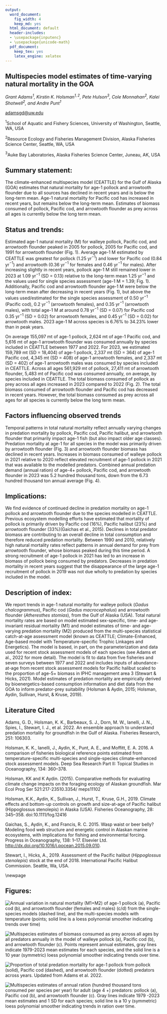 ```yaml
---
output:
  word_document:
    fig_width: 4
    keep_md: yes
  html_document: default
  header-includes:
  - \usepackage{inputenc}
  - \usepackage{unicode-math}
  pdf_document:
    keep_tex: yes
    latex_engine: xelatex
---
```




## Multispecies model estimates of time-varying natural mortality in the GOA
*Grant Adams$^1$, Kirstin K. Holsman$^{1,2}$, Pete Hulson$^3$, Cole Monnahan$^2$, Kalei Shotwell$^2$, and Andre Punt$^1$*

adamsgd@uw.edu

$^1$School of Aquatic and Fishery Sciences, University of Washington, Seattle, WA, USA

$^2$Resource Ecology and Fisheries Management Division, Alaska Fisheries Science Center, Seattle, WA, USA

$^3$Auke Bay Laboratories, Alaska Fisheries Science Center, Juneau, AK, USA


## Summary statement:

The climate-enhanced multispecies model (CEATTLE) for the Gulf of Alaska (GOA) estimates that natural mortality for age-1 pollock and arrowtooth flounder due to all sources has declined in recent years and is below the long-term mean. Age-1 natural mortality for Pacific cod has increased in recent  years, but remains below the long-term mean. Estimates of biomass consumed of pollock, Pacific cod, and arrowtooth flounder as prey across all ages is currently below the long term mean.

## Status and trends:  

Estimated age-1 natural mortality (M) for walleye pollock, Pacific cod, and arrowtooth flounder peaked in 2005 for pollock, 2005 for Pacific cod, and 1991 for arrowtooth flounder (Fig. 1). Average age-1 M estimated by CEATTLE was greatest for pollock (1.25 yr$^{-1}$) and lower for Pacific cod (0.84 yr$^{-1}$) and arrowtooth (0.36 yr$^{-1}$ for females and 0.46 yr$^{-1}$ for males). After increasing slightly in recent years, pollock age-1 M still remained lower in 2023 at 1.09 yr$^{-1}$ (SD = 0.13) relative to the long-term mean 1.25 yr$^{-1}$ and the values used for single species assessment (age-1 M = 1.39; Fig. 1). Additionally, Pacific cod and arrowtooth flounder age-1 M were below the long-term mean after decreasing in recent years (Fig. 1), but above the values used/estimated for the single species assessment of 0.50 yr$^{-1}$ (Pacific cod), 0.2 yr$^{-1}$ (arrowtooth females), and 0.35 yr$^{-1}$ (arrowtooth males), with total age-1 M at around 0.78 yr$^{-1}$ (SD = 0.07) for Pacific cod 0.35 yr$^{-1}$ (SD = 0.02) for arrowtooth females, and 0.45 yr$^{-1}$ (SD = 0.02) for arrowtooth males. 2023 age-1 M across species is 6.76% to 34.23% lower than in  peak years.

On average 155,097 mt of age-1 pollock,   2,624 mt of age-1 Pacific cod, and   5,616 mt of age-1 arrowtooth flounder was consumed annually by species included in CEATTLE between 1977 and 2022. For 2023, we estimated 159,789 mt (SD = 18,404) of age-1 pollock,   2,337 mt (SD =    364) of age-1 Pacific cod,   4,345 mt (SD =    408) of age-1 arrowtooth females, and   2,337 mt (SD =    402) of age-1 arrowtooth males was consumed by species included in CEATTLE. Across all ages 561,929 mt of pollock,  27,411 mt of arrowtooth flounder,   5,483 mt of Pacific cod was consumed annually, on average, by species included in CEATTLE. The total biomass consumed of pollock as prey across all ages increased in 2023 compared to 2022 (Fig. 2). The total biomass consumed of arrowtooth flounder and Pacific cod has decreased in recent years. However, the total biomass consumed as prey across all ages for all species is currently below the long term mean.


## Factors influencing observed trends

Temporal patterns in total natural mortality reflect annually varying changes in predation mortality by pollock, Pacific cod, Pacific halibut, and arrowtooth flounder that primarily impact age-1 fish (but also impact older age classes). Predation mortality at age-1 for all species in the model was primarily driven by arrowtooth flounder (Fig. 3) and arrowtooth flounder biomass has declined in recent years. Increases in biomass consumed of walleye pollock in 2021 relative to 2020 reflect elevated recruitment of age-1 pollock in 2021 that was available to the modelled predators. Combined annual predation demand (annual ration) of age-4+ pollock, Pacific cod, and arrowtooth flounder in 2023 was 5.2 hundred thousand tons, down from the 6.73 hundred thousand ton annual average (Fig. 4). 


## Implications: 

We find evidence of continued decline in predation mortality on age-1 pollock and arrowtooth flounder due to the species modelled in CEATTLE. Previous ecosystem modelling efforts have estimated that mortality of pollock is primarily driven by Pacific cod (16%), Pacific halibut (23%) and arrowtooth flounder (33%)(Gaichas et al., 2015). Declines in total predator biomass are contributing to an overall decline in total consumption and therefore reduced predation mortality. Between 1990 and 2010, relatively high natural mortality rates reflect patterns in annual demand for prey from arrowtooth flounder, whose biomass peaked during this time period. A strong recruitment of age-1 pollock in 2021 has led to an increase in biomass of pollock being consumed by predators. Decreases in predation mortality in recent years suggest that the disappearance of the large age-1 recruitment of pollock in 2019 was not due wholly to predation by species included in the model.

## Description of index: 

We report trends in age-1 natural mortality for walleye pollock (_Gadus chalcogrammus_), Pacific cod (_Gadus macrocephalus_) and arrowtooth flounder (_Atheresthes stomias_), from the Gulf of Alaska (USA). Total natural mortality rates are based on model estimated sex-specific, time- and age-invariant residual mortality (M1) and model estimates of time- and age-varying predation mortality (M2) produced from the multi-species statistical catch-at-age assessment model (known as CEATTLE; Climate-Enhanced, Age-based model with Temperature-specific Trophic Linkages and Energetics). The model is based, in part, on the parameterization and data used for recent stock assessment models of each species (see Adams et al., 2022 for more detail). The model is fit to data from five fisheries and seven surveys between 1977 and 2022 and includes inputs of abundance-at-age from recent stock assessment models for Pacific halibut scaled to the proportion of age-5+ biomass in IPHC management area 3 (Stewart & Hicks, 2021). Model estimates of predation mortality are empirically derived by bioenergetics-based consumption information and diet data from the GOA to inform predator-prey suitability (Holsman & Aydin, 2015; Holsman, Aydin, Sullivan, Hurst, & Kruse, 2019). 

## Literature Cited
Adams, G. D., Holsman, K. K., Barbeaux, S. J., Dorn, M. W., Ianelli, J. N., Spies, I., Stewart, I. J., et al. 2022. An ensemble approach to understand predation mortality for groundfish in the Gulf of Alaska. Fisheries Research, 251: 106303. 

Holsman, K. K., Ianelli, J., Aydin, K., Punt, A. E., and Moffitt, E. A. 2016. A comparison of fisheries biological reference points estimated from temperature-specific multi-species and single-species climate-enhanced stock assessment models. Deep Sea Research Part II: Topical Studies in Oceanography, 134: 360–378. 

Holsman, KK and K Aydin. (2015). Comparative methods for evaluating climate change impacts on the foraging ecology of Alaskan groundfish. Mar Ecol Prog Ser 521:217-23510.3354/ meps11102

Holsman, K.K., Aydin, K., Sullivan, J., Hurst, T., Kruse, G.H., 2019. Climate effects and bottom-up controls on growth and size-at-age of Pacific halibut (Hippoglossus stenolepis) in Alaska (USA). Fisheries Oceanography, 28: 345–358. doi:10.1111/fog.12416

Gaichas, S., Aydin, K., and Francis, R. C. 2015. Wasp waist or beer belly? Modeling food web structure and energetic control in Alaskan marine ecosystems, with implications for fishing and environmental forcing. Progress in Oceanography, 138: 1–17. Elsevier Ltd. http://dx.doi.org/10.1016/j.pocean.2015.09.010.

Stewart, I., Hicks, A., 2019. Assessment of the Pacific halibut (_Hippoglossus stenolepis_) stock at the end of 2018. International Pacific Halibut Commission. Seattle, Wa, USA.

\newpage 

## Figures: 

![Annual variation in natural mortality (**M1+M2**) of age-1 pollock (a), Pacific cod (b), and arrowtooth flounder (females and males) (c/d) from the single-species models (dashed line), and the multi-species models with temperature (points; solid line is a loess polynomial smoother indicating trends over time)](Results/ESR_Fig1.jpg)


![Multispecies estimates of biomass consumed as prey across all ages by all predators annually in the model of walleye pollock (a), Pacific cod (b), and arrowtooth flounder (c). Points represent annual estimates, gray lines indicate 1979-2023 mean estimates for each species, and the solid line is a 10 year (symmetric) loess polynomial smoother indicating trends over time.](Results/ESR_Fig2.jpg)


![Proportion of total predation mortality for age-1 pollock from pollock (solid), Pacific cod (dashed), and arrowtooth flounder (dotted) predators across years. Updated from Adams et al. 2022.](Results/ESR_Fig3.jpg)


![Multispecies estimates of annual ration (hundred thousand tons consumed per species per year) for adult (age 4 +) predators: pollock (a), Pacific cod (b), and arrowtooth flounder (c). Gray lines indicate 1979 -2023 mean estimates and 1 SD for each species; solid line is a 10 y (symmetric) loess polynomial smoother indicating trends in ration over time.](Results/ESR_Fig4.jpg)






